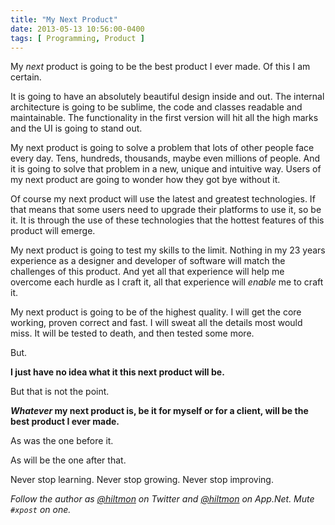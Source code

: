 ```yaml
---
title: "My Next Product"
date: 2013-05-13 10:56:00-0400
tags: [ Programming, Product ]
---
```


My *next* product is going to be the best product I ever made. Of this I am certain.

It is going to have an absolutely beautiful design inside and out. The internal architecture is going to be sublime, the code and classes readable and maintainable. The functionality in the first version will hit all the high marks and the UI is going to stand out.

My next product is going to solve a problem that lots of other people face every day. Tens, hundreds, thousands, maybe even millions of people. And it is going to solve that problem in a new, unique and intuitive way. Users of my next product are going to wonder how they got bye without it.

Of course my next product will use the latest and greatest technologies. If that means that some users need to upgrade their platforms to use it, so be it. It is through the use of these technologies that the hottest features of this product will emerge.

My next product is going to test my skills to the limit. Nothing in my 23 years experience as a designer and developer of software will match the challenges of this product. And yet all that experience will help me overcome each hurdle as I craft it, all that experience will *enable* me to craft it.

My next product is going to be of the highest quality. I will get the core working, proven correct and fast. I will sweat all the details most would miss. It will be tested to death, and then tested some more.

But.

**I just have no idea what it this next product will be.**

But that is not the point.

***Whatever* my next product is, be it for myself or for a client, will be the best product I ever made.**

As was the one before it.

As will be the one after that.

Never stop learning. Never stop growing. Never stop improving.

*Follow the author as [@hiltmon][1] on Twitter and [@hiltmon][2] on App.Net. Mute `#xpost` on one.*

[1]:	https://twitter.com/hiltmon
[2]:	http://alpha.app.net/hiltmon
